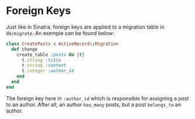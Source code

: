 # Foreign Keys

Just like in Sinatra, foreign keys are applied to a migration table in `db/migrate`.
An exemple can be found below:

```ruby
class CreatePosts < ActiveRecord::Migration
  def change
    create_table :posts do |t|
      t.string :title
      t.string :content
      t.integer :author_id
    end
  end
end
```

The foreign key here in `:author_id` which is responsible for assigning a post to an author. After all, an author `has_many` posts, but a post `belongs_to` an author.
